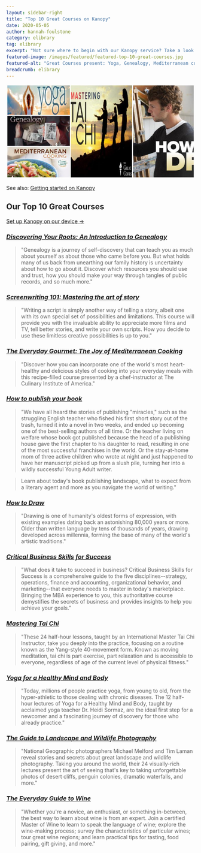 ```yaml
---
layout: sidebar-right
title: "Top 10 Great Courses on Kanopy"
date: 2020-05-05
author: hannah-foulstone
category: elibrary
tag: elibrary
excerpt: "Not sure where to begin with our Kanopy service? Take a look at some of our picks."
featured-image: /images/featured/featured-top-10-great-courses.jpg
featured-alt: "Great Courses present: Yoga, Genealogy, Mediterranean cooking, Mastering Tai Chi and How to Draw"
breadcrumb: elibrary
---
```


![Our picks](/images/featured/featured-top-10-great-courses.jpg)

See also: [Getting started on Kanopy](/elibrary/m/kanopy/)

## Our Top 10 Great Courses

[Set up Kanopy on our device &rarr;](/elibrary/kanopy/)

### [<cite>Discovering Your Roots: An Introduction to Genealogy</cite>](https://suffolklibraries.kanopy.com/video/discovering-your-roots-introduction-genealog)

> "Genealogy is a journey of self-discovery that can teach you as much about yourself as about those who came before you. But what holds many of us back from unearthing our family history is uncertainty about how to go about it. Discover which resources you should use and trust, how you should make your way through tangles of public records, and so much more."

### [<cite>Screenwriting 101: Mastering the art of story</cite>](https://suffolklibraries.kanopy.com/video/screenwriting-101-mastering-art-story)

> "Writing a script is simply another way of telling a story, albeit one with its own special set of possibilities and limitations. This course will provide you with the invaluable ability to appreciate more films and TV, tell better stories, and write your own scripts. How you decide to use these limitless creative possibilities is up to you."

### [<cite>The Everyday Gourmet: The Joy of Mediterranean Cooking</cite>](https://suffolklibraries.kanopy.com/video/everyday-gourmet-joy-mediterranean-cooking)

> "Discover how you can incorporate one of the world's most heart-healthy and delicious styles of cooking into your everyday meals with this recipe-filled course presented by a chef-instructor at The Culinary Institute of America."

### [<cite>How to publish your book</cite>](https://suffolklibraries.kanopy.com/video/how-publish-your-book)

> "We have all heard the stories of publishing "miracles," such as the struggling English teacher who fished his first short story out of the trash, turned it into a novel in two weeks, and ended up becoming one of the best-selling authors of all time. Or the teacher living on welfare whose book got published because the head of a publishing house gave the first chapter to his daughter to read, resulting in one of the most successful franchises in the world. Or the stay-at-home mom of three active children who wrote at night and just happened to have her manuscript picked up from a slush pile, turning her into a wildly successful Young Adult writer.

> Learn about today's book publishing landscape, what to expect from a literary agent and more as you navigate the world of writing."

### [<cite>How to Draw</cite>](https://suffolklibraries.kanopy.com/video/how-draw)

> "Drawing is one of humanity's oldest forms of expression, with existing examples dating back an astonishing 80,000 years or more. Older than written language by tens of thousands of years, drawing developed across millennia, forming the base of many of the world's artistic traditions."

### [<cite>Critical Business Skills for Success</cite>](https://suffolklibraries.kanopy.com/video/critical-business-skills-success-series)

> "What does it take to succeed in business? Critical Business Skills for Success is a comprehensive guide to the five disciplines--strategy, operations, finance and accounting, organizational behavior, and marketing--that everyone needs to master in today's marketplace. Bringing the MBA experience to you, this authoritative course demystifies the secrets of business and provides insights to help you achieve your goals."

### [<cite>Mastering Tai Chi</cite>](https://suffolklibraries.kanopy.com/video/mastering-tai-chi)

> "These 24 half-hour lessons, taught by an International Master Tai Chi Instructor, take you deeply into the practice, focusing on a routine known as the Yang-style 40-movement form. Known as moving meditation, tai chi is part exercise, part relaxation and is accessible to everyone, regardless of age of the current level of physical fitness."

### [<cite>Yoga for a Healthy Mind and Body</cite>](https://suffolklibraries.kanopy.com/video/yoga-healthy-mind-and-body)

> "Today, millions of people practice yoga, from young to old, from the hyper-athletic to those dealing with chronic diseases. The 12 half-hour lectures of Yoga for a Healthy Mind and Body, taught by acclaimed yoga teacher Dr. Heidi Sormaz, are the ideal first step for a newcomer and a fascinating journey of discovery for those who already practice."

### [<cite>The Guide to Landscape and Wildlife Photography</cite>](https://suffolklibraries.kanopy.com/video/guide-landscape-and-wildlife-photography)

> "National Geographic photographers Michael Melford and Tim Laman reveal stories and secrets about great landscape and wildlife photography. Taking you around the world, their 24 visually-rich lectures present the art of seeing that's key to taking unforgettable photos of desert cliffs, penguin colonies, dramatic waterfalls, and more."

### [<cite>The Everyday Guide to Wine</cite>](https://suffolklibraries.kanopy.com/video/everyday-guide-wine)

> "Whether you're a novice, an enthusiast, or something in-between, the best way to learn about wine is from an expert. Join a certified Master of Wine to learn to speak the language of wine; explore the wine-making process; survey the characteristics of particular wines; tour great wine regions; and learn practical tips for tasting, food pairing, gift giving, and more."
